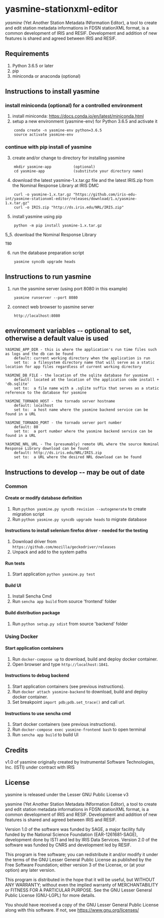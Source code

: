 # yasmine-stationxml-editor

_yasmine_  (Yet Another Station Metadata INformation Editor), a tool to
create and edit station metadata informations in FDSN stationXML format,
is a common development of IRIS and RESIF.
Development and addition of new features is shared and agreed between
IRIS and RESIF.

## Requirements
1. Python 3.6.5 or later
2. pip
3. miniconda or anaconda  (optional)

## Instructions to install yasmine
### install miniconda (optional) for a controlled environment
1.  install miniconda:  https://docs.conda.io/en/latest/miniconda.html
2.  setup a new environment (yasmine-env) for Python 3.6.5 and activate it

```
    conda create -n yasmine-env python=3.6.5
    source activate yasmine-env
```

### continue with pip install of yasmine
3.  create and/or change to directory for installing yasmine
```
    mkdir yasmine-app          (optional)
    cd yasmine-app             (substitute your directory name)
```

4.  download the latest yasmine-1.x.tar.gz file and the latest IRIS.zip from the Nominal Response Library at IRIS DMC

```
    curl -o yasmine-1.x.tar.gz "https://github.com/iris-edu-int/yasmine-stationxml-editor/releases/download/1.x/yasmine-1.x.tar.gz"
    curl -o IRIS.zip "http://ds.iris.edu/NRL/IRIS.zip"
```

5. install yasmine using pip

```
    python -m pip install yasmine-1.x.tar.gz
``` 

5_5.  download the Nominal Response Library

```
TBD
```

6. run the database preparation script

```
    yasmine syncdb upgrade heads
```

## Instructions to run yasmine
1.  run the yasmine server (using port 8080 in this example)

```
    yasmine runserver --port 8080
```

2.  connect web browser to yasmine server

```
    http://localhost:8080
```

## environment variables -- optional to set, otherwise a default value is used

```
YASMINE_APP_DIR - this is where the application's run time files such as logs and the db can be found
	default: current working directory when the application is run
	set to:  a filesystem directory name that will serve as a static location for app files regardless of current working directory

YASMINE_DB_FILE - the location of the sqlite database for yasmine
	default: located at the location of the application code install + 'db.sqlite'
	set to:  a file name with a .sqlite suffix that serves as a static reference to the database for yasmine

YASMINE_TORNADO_HOST - the tornado server hostname
	default: localhost
	set to:  a host name where the yasmine backend service can be found in a URL

YASMINE_TORNADO_PORT - the tornado server port number
    default: 80
    set to:  a port number where the yasmine backend service can be found in a URL

YASMINE_NRL_URL - The (presumably) remote URL where the source Nominal Response Library download can be found
	default: http://ds.iris.edu/NRL/IRIS.zip
	set to:  a URL where the desired NRL download can be found
```


## Instructions to develop -- may be out of date
### Common ##
#### Create or modify database definition
1. Run ``python yasmine.py syncdb revision --autogenerate`` to create migration script
2. Run ``python yasmine.py syncdb upgrade heads`` to migrate database

#### Instructions to install selenium firefox driver - needed for the testing
1. Download driver from ``https://github.com/mozilla/geckodriver/releases``
2. Unpack and add to the system paths   

#### Run tests
1. Start application ``python yasmine.py test``

#### Build UI
1. Install Sencha Cmd
2. Run ``sencha app build`` from source 'frontend' folder

#### Build distribution package
1. Run ``python setup.py sdist`` from source 'backend' folder

### Using Docker
#### Start application containers
1. Run ``docker-compose up`` to download, build and deploy docker container.
2. Open browser and type ``http://localhost:1841``.

#### Instructions to debug backend
1. Start application containers (see previous instructions).
2. Run ``docker attach yasmine-backend`` to download, build and deploy docker container.
3. Set breakpoint ``import pdb;pdb.set_trace()`` and call url.

#### Instructions to use sencha cmd ###
1. Start docker containers (see previous instructions).
2. Run ``docker-compose exec yasmine-frontend bash`` to open terminal
3. Run ``sencha app build`` to build UI

## Credits
v1.0 of yasmine originally created by Instrumental Software Technologies, Inc. (ISTI) under contract with IRIS

## License
yasmine is released under the Lesser GNU Public License v3

yasmine  (Yet Another Station Metadata INformation Editor), a tool to
create and edit station metadata informations in FDSN stationXML format,
is a common development of IRIS and RESIF.
Development and addition of new features is shared and agreed between
IRIS and RESIF.

Version 1.0 of the software was funded by SAGE, a major facility fully
funded by the National Science Foundation (EAR-1261681-SAGE),
development done by ISTI and led by IRIS Data Services.
Version 2.0 of the software was funded by CNRS and development led by
RESIF.

This program is free software; you can redistribute it
and/or modify it under the terms of the GNU Lesser General Public
License as published by the Free Software Foundation; either
version 3 of the License, or (at your option) any later version.

This program is distributed in the hope that it will be
useful, but WITHOUT ANY WARRANTY; without even the implied warranty
of MERCHANTABILITY or FITNESS FOR A PARTICULAR PURPOSE. See the
GNU Lesser General Public License (GNU-LGPL) for more details.

You should have received a copy of the GNU Lesser General Public
License along with this software. If not, see
<https://www.gnu.org/licenses/>
